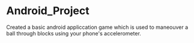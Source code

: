 # Android_Project
Created a basic android appliccation game which is used to maneouver a ball through blocks using your phone's accelerometer.

